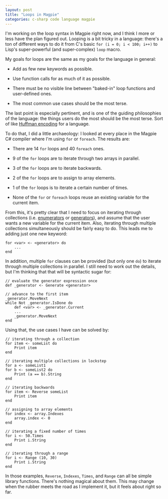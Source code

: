```yaml
---
layout: post
title: "Loops in Magpie"
categories: c-sharp code language magpie
---
```

I'm working on the loop syntax in Magpie right now, and I think I more or less
have the plan figured out. Looping is a bit tricky in a language: there's a
ton of different ways to do it from C's basic `for (i = 0; i < 100; i++)` to
Lisp's super-powerful (and super-complex) `loop` macro.

My goals for loops are the same as my goals for the language in general:

  * Add as few new keywords as possible.

  * Use function calls for as much of it as possible.

  * There must be no visible line between "baked-in" loop functions and user-defined ones.

  * The most common use cases should be the most terse.

The last point is especially pertinent, and is one of the guiding philosophies
of the language: the things users do the most should be the most terse. Sort
of like [Huffman encoding](http://en.wikipedia.org/wiki/Huffman_encoding) for a language.

To do that, I did a little archaeology: I looked at every place in the Magpie
C# compiler where I'm using `for` or `foreach`. The results are:

  * There are 14 `for` loops and 40 `foreach` ones.

  * 9 of the `for` loops are to iterate through two arrays in parallel.

  * 3 of the `for` loops are to iterate backwards.

  * 2 of the `for` loops are to assign to array elements.

  * 1 of the `for` loops is to iterate a certain number of times.

  * None of the `for` or `foreach` loops reuse an existing variable for the current item.

From this, it's pretty clear that I need to focus on iterating through
collections (i.e. [enumerators](http://msdn.microsoft.com/en-us/library/system.collections.ienumerable.aspx) or [generators](http://www.python.org/dev/peps/pep-0255/)), and assume that the
user wants a new variable for the current item. Also, iterating through
multiple collections simultaneously should be fairly easy to do. This leads me
to adding just one new keyword:

```magpie1
for <var> <- <generator> do
    ...
end
```

In addition, multiple `for` clauses can be provided (but only one `do`) to
iterate through multiple collections in parallel. I still need to work out the
details, but I'm thinking that that will be syntactic sugar for:

```magpie1
// evaluate the generator expression once
def _generator <- Generate <generator>

// advance to the first item
_generator.MoveNext
while Not _generator.IsDone do
    def <var> <- _generator.Current
    ...
    _generator.MoveNext
end
```

Using that, the use cases I have can be solved by:

```magpie1
// iterating through a collection
for item <- someList do
    Print item
end

// iterating multiple collections in lockstep
for a <- someList1
for b <- someList2 do
    Print (a == b).String
end

// iterating backwards
for item <- Reverse someList
    Print item
end

// assigning to array elements
for index <- array.Indexes
    array.index <- 0
end

// iterating a fixed number of times
for i <- 50.Times
    Print i.String
end

// iterating through a range
for i <- Range (10, 30)
    Print i.String
end
```

In those examples, `Reverse`, `Indexes`, `Times`, and `Range` can all be
simple library functions. There's nothing magical about them. This may change
when the rubber meets the road as I implement it, but it feels about right so
far.
